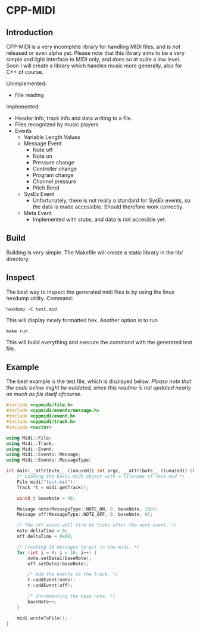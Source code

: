 CPP-MIDI
==========

Introduction
----
CPP-MIDI is a very incomplete library for handling MIDI files, and is _not_ released or even alpha yet. Please note that this library aims to be a very simple and light interface to MIDI only, and does so at quite a low level. Soon I will create a library which handles music more generally, also for C++ of course.

Unimplemented:
- File reading

Implemented:
- Header info, track info and data writing to a file.
- Files recognized by music players
- Events
    - Variable Length Values
    - Message Event
        - Note off
        - Note on
        - Pressure change
        - Controller change
        - Program change
        - Channel pressure
        - Pitch Bend
    - SysEx Event
        - Unfortunately, there is not really a standard for SysEx events, so the data is made accessible. Should therefore work correctly.
    - Meta Event
        - Implemented with stubs, and data is not accesible yet.

Build
----
Building is very simple. The Makefile will create a static library in the lib/ directory.

Inspect
----
The best way to inspect the generated midi files is by using the linux hexdump utility.
Command:
```
hexdump -C test.mid
```
This will display nicely formatted hex. Another option is to run
```
make run
```
This will build everything and execute the command with the generated test file.

Example
----
The best example is the test file, which is displayed below. _Please note that the code below might be outdated, since this readme is not updated nearly as much as file itself ofcourse._
```C++
#include <cppmidi/file.h>
#include <cppmidi/events/message.h>
#include <cppmidi/event.h>
#include <cppmidi/track.h>
#include <vector>

using Midi::File;
using Midi::Track;
using Midi::Event;
using Midi::Events::Message;
using Midi::Events::MessageType;

int main(__attribute__ ((unused)) int argc, __attribute__ ((unused)) char* argv[]) {
    /* Loading the basic midi object with a filename of test.mid */
    File midi("test.mid");
    Track *t = midi.getTrack();

    uint8_t baseNote = 48;

    Message note(MessageType::NOTE_ON, 0, baseNote, 100);
    Message off(MessageType::NOTE_OFF, 0, baseNote, 0);

    /* The off event will fire 64 ticks after the note event. */
    note.deltaTime = 0;
    off.deltaTime = 0x80;

    /* Creating 16 messages to put in the midi. */
    for (int i = 0; i < 16; i++) {
        note.setData1(baseNote);
        off.setData1(baseNote);

        /* Add the events to the track. */
        t->addEvent(note);
        t->addEvent(off);

        /* Incrementing the base note. */
        baseNote++;
    }

    midi.writeToFile();
}
```
